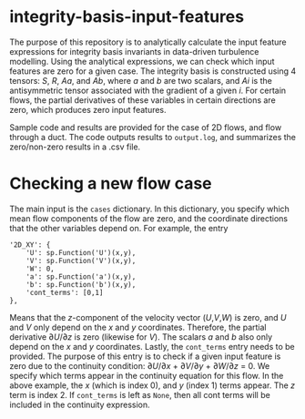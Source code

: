 # integrity-basis-input-features

The purpose of this repository is to analytically calculate the input feature expressions for integrity basis invariants in data-driven turbulence modelling. Using the analytical expressions, we can check which input features are zero for a given case. The integrity basis is constructed using 4 tensors: *S*, *R*, *Aa*, and *Ab*, where *a* and *b* are two scalars, and *Ai* is the antisymmetric tensor associated with the gradient of a given *i*. For certain flows, the partial derivatives of these variables in certain directions are zero, which produces zero input features.

Sample code and results are provided for the case of 2D flows, and flow through a duct. The code outputs results to `output.log`, and summarizes the zero/non-zero results in a .csv file.

# Checking a new flow case
The main input is the `cases` dictionary. In this dictionary, you specify which mean flow components of the flow are zero, and the coordinate directions that the other variables depend on. For example, the entry

```
'2D_XY': {
    'U': sp.Function('U')(x,y),
    'V': sp.Function('V')(x,y),
    'W': 0,
    'a': sp.Function('a')(x,y),
    'b': sp.Function('b')(x,y),
    'cont_terms': [0,1]
},
```
Means that the *z*-component of the velocity vector (*U*,*V*,*W*) is zero, and *U* and *V* only depend on the *x* and *y* coordinates. Therefore, the partial derivative ∂*U*/∂*z* is zero (likewise for *V*). The scalars *a* and *b* also only depend on the *x* and *y* coordinates. Lastly, the `cont_terms` entry needs to be provided. The purpose of this entry is to check if a given input feature is zero due to the continuity condition: ∂*U*/∂*x* + ∂*V*/∂*y* + ∂*W*/∂*z* = 0. We specify which terms appear in the continuity equation for this flow. In the above example, the *x* (which is index 0), and *y* (index 1) terms appear. The *z* term is index 2. If `cont_terms` is left as `None`, then all cont terms will be included in the continuity expression.



